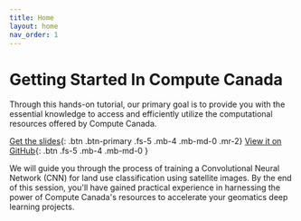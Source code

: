 ```yaml
---
title: Home
layout: home
nav_order: 1
---
```



# Getting Started In Compute Canada 

Through this hands-on tutorial, our primary goal is to provide you with the essential knowledge to access and efficiently utilize the computational resources offered by Compute Canada. 

[Get the slides](){: .btn .btn-primary .fs-5 .mb-4 .mb-md-0 .mr-2} [View it on GitHub](#){: .btn .fs-5 .mb-4 .mb-md-0 }

We will guide you through the process of training a Convolutional Neural Network (CNN) for land use classification using satellite images. By the end of this session, you'll have gained practical experience in harnessing the power of Compute Canada's resources to accelerate your geomatics deep learning projects.

